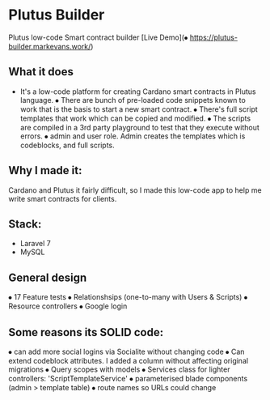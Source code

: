 # Plutus Builder
Plutus low-code Smart contract builder
[Live Demo](⦁	https://plutus-builder.markevans.work/)

## What it does
* It's a low-code platform for creating Cardano smart contracts in Plutus language.
⦁	There are bunch of pre-loaded code snippets known to work that is the basis to start a new smart contract.
⦁	There's full script templates that work which can be copied and modified.
⦁	The scripts are compiled in a 3rd party playground to test that they execute without errors.
⦁	admin and user role. Admin creates the templates which is codeblocks, and full scripts.

## Why I made it: 
Cardano and Plutus it fairly difficult, so I made this low-code app to help me write smart contracts for clients.

## Stack: 
* Laravel 7
* MySQL

## General design
⦁	17 Feature tests
⦁	Relationshsips (one-to-many with Users & Scripts)
⦁	Resource controllers
⦁	Google login

## Some reasons its SOLID code:
⦁	can add more social logins via Socialite without changing code
⦁	Can extend codeblock attributes. I added a column without affecting original migrations
⦁	Query scopes with models
⦁	Services class for lighter controllers: 'ScriptTemplateService'
⦁	parameterised blade components (admin > template table)
⦁	route names so URLs could change



